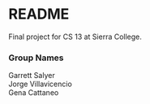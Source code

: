 # README #

Final project for CS 13 at Sierra College.

### Group Names ###
Garrett Salyer  
Jorge Villavicencio  
Gena Cattaneo
